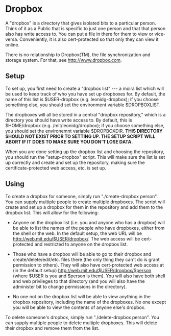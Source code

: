 Dropbox
=======

A "dropbox" is a directory that gives isolated bits to a particular
person. Think of it as a Public that is specific to just one person
and that that person also has write access to. You can put a file in
there for them to view or vice-versa. Conveniently, it is also
cert-protected so that only they can view it online.

There is no relationship to Dropbox(TM), the file synchronization and
storage system. For that, see http://www.dropbox.com.

Setup
-----

To set up, you first need to create a "dropbox list" --- a moira list
which will be used to keep track of who you have set up dropboxes
for. By default, the name of this list is $USER-dropbox
(e.g. leonidg-dropbox); if you choose something else, you should set
the environment variable $DROPBOXLIST.

The dropboxes will all be stored in a central "dropbox repository,"
which is a directory you should have write access to. By default, this
is $HOME/dropbox (e.g. /mit/leonidg/dropbox); if you choose something
else, you should set the environemnt variable $DROPBOXDIR.  **THIS
DIRECTORY SHOULD NOT EXIST PRIOR TO SETTING UP. THE SETUP SCRIPT WILL
ABORT IF IT DOES TO MAKE SURE YOU DON'T LOSE DATA.**

When you are done setting up the dropbox list and choosing the
repository, you should run the "setup-dropbox" script. This will make
sure the list is set up correctly and create and set up the
repository, making sure the certificate-protected web access, etc. is
set up.


Using
-----

To create a dropbox for someone, simply run "./create-dropbox
person". You can supply multiple people to create multiple
dropboxes. The script will create and set up a dropbox for them in the
repository and add them to the dropbox list. This will allow for the
following:

* Anyone on the dropbox list (i.e. you and anyone who has a
  dropbox) will be able to list the names of the people who
  have dropboxes, either from the shell or the web. In the
  default setup, the web URL will be
  http://web.mit.edu/$USER/dropbox/. The web access will be
  cert-protected and restricted to anyone on the dropbox list.

* Those who have a dropbox will be able to go to their dropbox
  and create/delete/edit/etc. files there (the only thing they
  can't do is grant permission to others). They will also have
  cert-protected web access at (in the default setup)
  http://web.mit.edu/$USER/dropbox/$person (where $USER is you
  and $person is them). You will also have both shell and web
  privileges to that directory (and you will also have the
  administer bit to change permissions in the directory).

* No one not on the dropbox list will be able to view anything
  in the dropbox repository, including the name of the
  dropboxes. No one except you will be able to view the
  contents of anyone else's dropbox.

To delete someone's dropbox, simply run "./delete-dropbox person". You
can supply multiple people to delete multiple dropboxes. This will
delete their dropbox and remove them from the list.